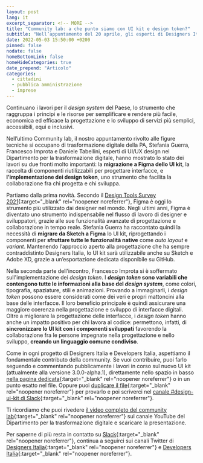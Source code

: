 ```yaml
---
layout: post
lang: it
excerpt_separator: <!-- MORE -->
title: "Community lab: a che punto siamo con UI kit e design token?"
subtitle: "Nell’appuntamento del 20 aprile, gli esperti di Designers Italia hanno mostrato gli sviluppi sulla migrazione dello UI kit a Figma e l’implementazione dei design token"
date: 2022-05-03 15:50:00 +0200
pinned: false
nodate: false
homeBottomLink: false
homeHideCategories: true
date_prepend: "Articolo"
categories:
  - cittadini
  - pubblica amministrazione
  - imprese
---
```


<!-- MORE -->
Continuano i lavori per il *design system* del Paese, lo strumento che raggruppa i principi e le risorse per semplificare e rendere più facile, economica ed efficace la progettazione e lo sviluppo di servizi più semplici, accessibili, equi e inclusivi.

Nell’ultimo Community lab, il nostro appuntamento rivolto alle figure tecniche si occupano di trasformazione digitale della PA, Stefania Guerra, Francesco Improta e Daniele Tabellini, esperti di UI/UX design nel Dipartimento per la trasformazione digitale, hanno mostrato lo stato dei lavori su due fronti molto importanti: la **migrazione a Figma dello UI kit**, la raccolta di componenti riutilizzabili per progettare interfacce, e **l’implementazione dei design token**, uno strumento che facilita la collaborazione fra chi progetta e chi sviluppa.

Partiamo dalla prima novità. Secondo il [Design Tools Survey 2021](https://uxtools.co/survey-2021/){:target="_blank" rel="noopener noreferrer"}, Figma è oggi lo strumento più utilizzato dai designer nel mondo. Negli ultimi anni, Figma è diventato uno  strumento indispensabile nel flusso di lavoro di designer e sviluppatori, grazie alle sue funzionalità avanzate di progettazione e collaborazione in tempo reale. Stefania Guerra ha raccontato quindi la necessità di **migrare da Sketch a Figma** lo UI kit, riprogettando i componenti per **sfruttare tutte le funzionalità native** come *auto layout* e *variant*. Mantenendo  l’approccio aperto alla progettazione che ha sempre contraddistinto Designers Italia, lo UI kit sarà utilizzabile anche su Sketch e Adobe XD, grazie a un’esportazione dedicata disponibile su GitHub.

Nella seconda parte dell’incontro, Francesco Improta si è soffermato sull'implementazione dei *design token*. I ***design token* sono variabili che contengono tutte le informazioni alla base del *design system***, come colori, tipografia, spaziature, stili e animazioni. Provando a immaginarli, i *design token* possono essere considerati come dei veri e propri mattoncini alla base delle interfacce. Il loro beneficio principale è quindi assicurare una maggiore coerenza nella progettazione e sviluppo di interfacce digitali. Oltre a migliorare la progettazione delle interfacce, i *design token* hanno anche un impatto positivo per chi lavora al codice: permettono, infatti, di **sincronizzare lo UI kit con i componenti sviluppati** favorendo la collaborazione fra le persone impegnate nella progettazione e nello sviluppo, **creando un linguaggio comune condiviso**.

Come in ogni progetto di Designers Italia e Developers Italia, aspettiamo il fondamentale contributo della community.
Se vuoi contribuire, puoi farlo seguendo e commentando pubblicamente i lavori in corso  sul nuovo  UI kit (attualmente alla versione 3.0.0-alpha.1), direttamente nello spazio in basso [nella pagina dedicata](https://www.figma.com/community/file/1098285931334972883){:target="_blank" rel="noopener noreferrer"} o in un punto esatto nel file. Oppure puoi [duplicare il file](https://www.figma.com/community/file/1098285931334972883){:target="_blank" rel="noopener noreferrer"} per provarlo e poi scriverci nel [canale #design-ui-kit di Slack](https://developersitalia.slack.com/archives/C9N62GX8E){:target="_blank" rel="noopener noreferrer"}.

Ti ricordiamo che puoi rivedere [il video completo del community lab](https://www.youtube.com/watch?v=1UKjfSyox-k){:target="_blank" rel="noopener noreferrer"} sul canale YouTube del Dipartimento per la trasformazione digitale e scaricare la presentazione.

Per saperne di più resta in contatto su [Slack](https://slack.developers.italia.it/){:target="_blank" rel="noopener noreferrer"}, continua a seguirci sui canali Twitter di [Designers Italia](https://twitter.com/DesignersITA){:target="_blank" rel="noopener noreferrer"} e [Developers Italia](https://twitter.com/developersITA){:target="_blank" rel="noopener noreferrer"}.
